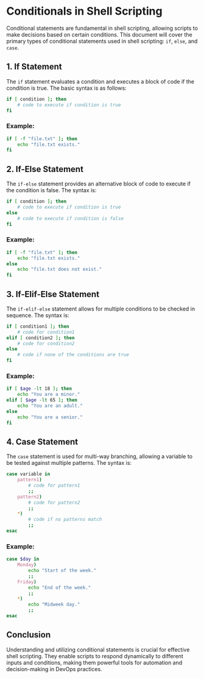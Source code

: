 # Conditionals in Shell Scripting

Conditional statements are fundamental in shell scripting, allowing scripts to make decisions based on certain conditions. This document will cover the primary types of conditional statements used in shell scripting: `if`, `else`, and `case`.

## 1. If Statement

The `if` statement evaluates a condition and executes a block of code if the condition is true. The basic syntax is as follows:

```bash
if [ condition ]; then
    # code to execute if condition is true
fi
```

### Example:

```bash
if [ -f "file.txt" ]; then
    echo "file.txt exists."
fi
```

## 2. If-Else Statement

The `if-else` statement provides an alternative block of code to execute if the condition is false. The syntax is:

```bash
if [ condition ]; then
    # code to execute if condition is true
else
    # code to execute if condition is false
fi
```

### Example:

```bash
if [ -f "file.txt" ]; then
    echo "file.txt exists."
else
    echo "file.txt does not exist."
fi
```

## 3. If-Elif-Else Statement

The `if-elif-else` statement allows for multiple conditions to be checked in sequence. The syntax is:

```bash
if [ condition1 ]; then
    # code for condition1
elif [ condition2 ]; then
    # code for condition2
else
    # code if none of the conditions are true
fi
```

### Example:

```bash
if [ $age -lt 18 ]; then
    echo "You are a minor."
elif [ $age -lt 65 ]; then
    echo "You are an adult."
else
    echo "You are a senior."
fi
```

## 4. Case Statement

The `case` statement is used for multi-way branching, allowing a variable to be tested against multiple patterns. The syntax is:

```bash
case variable in
    pattern1)
        # code for pattern1
        ;;
    pattern2)
        # code for pattern2
        ;;
    *)
        # code if no patterns match
        ;;
esac
```

### Example:

```bash
case $day in
    Monday)
        echo "Start of the week."
        ;;
    Friday)
        echo "End of the week."
        ;;
    *)
        echo "Midweek day."
        ;;
esac
```

## Conclusion

Understanding and utilizing conditional statements is crucial for effective shell scripting. They enable scripts to respond dynamically to different inputs and conditions, making them powerful tools for automation and decision-making in DevOps practices.